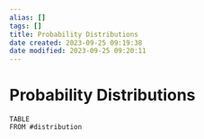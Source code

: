 ```yaml
---
alias: []
tags: []
title: Probability Distributions
date created: 2023-09-25 09:19:38
date modified: 2023-09-25 09:20:11
---
```


# Probability Distributions

```dataview
TABLE
FROM #distribution 
```